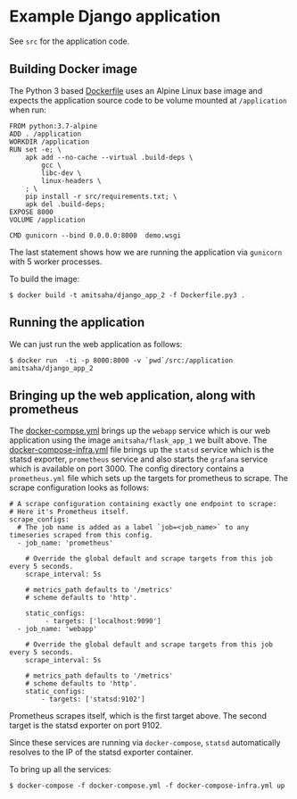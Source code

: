 # Example Django application

See `src` for the application code.


## Building Docker image

The Python 3 based [Dockerfile](Dockerfile.py3) uses an Alpine Linux base image
and expects the application source code to be volume mounted at `/application`
when run:

```
FROM python:3.7-alpine
ADD . /application
WORKDIR /application
RUN set -e; \
	apk add --no-cache --virtual .build-deps \
		gcc \
		libc-dev \
		linux-headers \
	; \
	pip install -r src/requirements.txt; \
	apk del .build-deps;
EXPOSE 8000
VOLUME /application

CMD gunicorn --bind 0.0.0.0:8000  demo.wsgi
```

The last statement shows how we are running the application via `gunicorn` with 5
worker processes.

To build the image:

```
$ docker build -t amitsaha/django_app_2 -f Dockerfile.py3 .
```

## Running the application

We can just run the web application as follows:

```
$ docker run  -ti -p 8000:8000 -v `pwd`/src:/application amitsaha/django_app_2
```

## Bringing up the web application, along with prometheus

The [docker-compse.yml](docker-compose.yml) brings up the `webapp` service which is our web application
using the image `amitsaha/flask_app_1` we built above. The [docker-compose-infra.yml](docker-compose-infra.yml)
file brings up the `statsd` service which is the statsd exporter, `prometheus` service and also starts the `grafana` service which
is available on port 3000. The config directory contains a `prometheus.yml` file
which sets up the targets for prometheus to scrape. The scrape configuration 
looks as follows:

```
# A scrape configuration containing exactly one endpoint to scrape:
# Here it's Prometheus itself.
scrape_configs:
  # The job name is added as a label `job=<job_name>` to any timeseries scraped from this config.
  - job_name: 'prometheus'

    # Override the global default and scrape targets from this job every 5 seconds.
    scrape_interval: 5s

    # metrics_path defaults to '/metrics'
    # scheme defaults to 'http'.

    static_configs:
         - targets: ['localhost:9090']
  - job_name: 'webapp'

    # Override the global default and scrape targets from this job every 5 seconds.
    scrape_interval: 5s

    # metrics_path defaults to '/metrics'
    # scheme defaults to 'http'.
    static_configs:
        - targets: ['statsd:9102']

```

Prometheus scrapes itself, which is the first target above. The second target
is the statsd exporter on port 9102.

Since these services are running via `docker-compose`, `statsd` automatically resolves to the IP of the statsd exporter container.

To bring up all the services:

```
$ docker-compose -f docker-compose.yml -f docker-compose-infra.yml up
```

